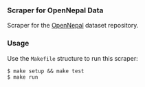 ### Scraper for OpenNepal Data
Scraper for the [OpenNepal](http://data.opennepal.net/) dataset repository.

### Usage
Use the `Makefile` structure to run this scraper:

```shell
$ make setup && make test
$ make run
```
